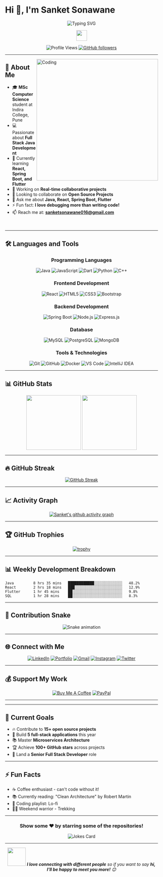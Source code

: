 # Hi 👋, I'm Sanket Sonawane

<div align="center">
  
![Typing SVG](https://readme-typing-svg.herokuapp.com?font=Fira+Code&size=22&duration=4000&pause=1000&color=36BCF7&center=true&vCenter=true&width=600&lines=Full+Stack+Java+Developer;MSc+Computer+Science+Student;React+%7C+Spring+Boot+%7C+Flutter;Always+Learning+Something+New!)

<img src="https://media.giphy.com/media/hvRJCLFzcasrR4ia7z/giphy.gif" width="35">

![Profile Views](https://komarev.com/ghpvc/?username=Sanket2321&color=blueviolet&style=for-the-badge)
[![GitHub followers](https://img.shields.io/github/followers/Sanket2321?style=for-the-badge&color=orange)](https://github.com/Sanket2321?tab=followers)

</div>

---

<img align="right" alt="Coding" width="400" src="https://media.giphy.com/media/qgQUggAC3Pfv687qPC/giphy.gif">

## 🚀 About Me

- 🎓 **MSc Computer Science** student at Indira College, Pune
- 💻 Passionate about **Full Stack Java Development**
- 🌱 Currently learning **React, Spring Boot, and Flutter**
- 🔭 Working on **Real-time collaborative projects**
- 👯 Looking to collaborate on **Open Source Projects**
- 💬 Ask me about **Java, React, Spring Boot, Flutter**
- ⚡ Fun fact: **I love debugging more than writing code!**
- 📫 Reach me at: **sanketsonawane016@gmail.com**

<br clear="both">

---

## 🛠️ Languages and Tools

<div align="center">

### Programming Languages
![Java](https://img.shields.io/badge/Java-ED8B00?style=for-the-badge&logo=openjdk&logoColor=white)
![JavaScript](https://img.shields.io/badge/JavaScript-F7DF1E?style=for-the-badge&logo=javascript&logoColor=black)
![Dart](https://img.shields.io/badge/Dart-0175C2?style=for-the-badge&logo=dart&logoColor=white)
![Python](https://img.shields.io/badge/Python-3776AB?style=for-the-badge&logo=python&logoColor=white)
![C++](https://img.shields.io/badge/C%2B%2B-00599C?style=for-the-badge&logo=c%2B%2B&logoColor=white)

### Frontend Development
![React](https://img.shields.io/badge/React-20232A?style=for-the-badge&logo=react&logoColor=61DAFB)
![HTML5](https://img.shields.io/badge/HTML5-E34F26?style=for-the-badge&logo=html5&logoColor=white)
![CSS3](https://img.shields.io/badge/CSS3-1572B6?style=for-the-badge&logo=css3&logoColor=white)
![Bootstrap](https://img.shields.io/badge/Bootstrap-563D7C?style=for-the-badge&logo=bootstrap&logoColor=white)
### Backend Development
![Spring Boot](https://img.shields.io/badge/Spring_Boot-6DB33F?style=for-the-badge&logo=spring-boot&logoColor=white)
![Node.js](https://img.shields.io/badge/Node.js-43853D?style=for-the-badge&logo=node.js&logoColor=white)
![Express.js](https://img.shields.io/badge/Express.js-000000?style=for-the-badge&logo=express&logoColor=white)

### Database
![MySQL](https://img.shields.io/badge/MySQL-005C84?style=for-the-badge&logo=mysql&logoColor=white)
![PostgreSQL](https://img.shields.io/badge/PostgreSQL-316192?style=for-the-badge&logo=postgresql&logoColor=white)
![MongoDB](https://img.shields.io/badge/MongoDB-4EA94B?style=for-the-badge&logo=mongodb&logoColor=white)

### Tools & Technologies
![Git](https://img.shields.io/badge/Git-F05032?style=for-the-badge&logo=git&logoColor=white)
![GitHub](https://img.shields.io/badge/GitHub-100000?style=for-the-badge&logo=github&logoColor=white)
![Docker](https://img.shields.io/badge/Docker-2496ED?style=for-the-badge&logo=docker&logoColor=white)
![VS Code](https://img.shields.io/badge/VS_Code-007ACC?style=for-the-badge&logo=visual-studio-code&logoColor=white)
![IntelliJ IDEA](https://img.shields.io/badge/IntelliJ_IDEA-000000.svg?style=for-the-badge&logo=intellij-idea&logoColor=white)

</div>

---

## 📊 GitHub Stats

<div align="center">

<img height="180em" src="https://github-readme-stats.vercel.app/api?username=Sanket2321&show_icons=true&theme=tokyonight&include_all_commits=true&count_private=true&hide_border=true"/>
<img height="180em" src="https://github-readme-stats.vercel.app/api/top-langs/?username=Sanket2321&layout=compact&theme=tokyonight&hide_border=true"/>

</div>

---

## 🔥 GitHub Streak

<div align="center">

[![GitHub Streak](https://streak-stats.demolab.com/?user=Sanket2321&theme=tokyonight&hide_border=true)](https://git.io/streak-stats)

</div>

---

## 📈 Activity Graph

<div align="center">

[![Sanket's github activity graph](https://github-readme-activity-graph.vercel.app/graph?username=Sanket2321&bg_color=1a1b27&color=628fdb&line=628fdb&point=ffffff&area=true&hide_border=true)](https://github.com/ashutosh00710/github-readme-activity-graph)

</div>

---

## 🏆 GitHub Trophies

<div align="center">

[![trophy](https://github-profile-trophy.vercel.app/?username=Sanket2321&theme=tokyonight&no-frame=true&column=7)](https://github.com/ryo-ma/github-profile-trophy)

</div>

---

## 📊 Weekly Development Breakdown

<!--START_SECTION:waka-->
```text
Java         8 hrs 35 mins   ████████████░░░░░░░░░░░░░   48.2%
React        2 hrs 18 mins   ███░░░░░░░░░░░░░░░░░░░░░░   12.9%
Flutter      1 hr 45 mins    ██░░░░░░░░░░░░░░░░░░░░░░░   9.8%
SQL          1 hr 28 mins    ██░░░░░░░░░░░░░░░░░░░░░░░   8.3%
```
<!--END_SECTION:waka-->

---

## 🐍 Contribution Snake

<div align="center">

![Snake animation](https://github.com/Sanket2321/Sanket2321/blob/output/github-contribution-grid-snake.svg)

</div>

---

## 🌐 Connect with Me

<div align="center">

[![LinkedIn](https://img.shields.io/badge/LinkedIn-0077B5?style=for-the-badge&logo=linkedin&logoColor=white)](https://www.linkedin.com/in/sanket-sonawane-74a873253/)
[![Portfolio](https://img.shields.io/badge/Portfolio-FF5722?style=for-the-badge&logo=google-chrome&logoColor=white)](https://showcase.talenlio.com/w/Resume-52744)
[![Gmail](https://img.shields.io/badge/Gmail-D14836?style=for-the-badge&logo=gmail&logoColor=white)](mailto:sanketsonawane016@gmail.com)
[![Instagram](https://img.shields.io/badge/Instagram-E4405F?style=for-the-badge&logo=instagram&logoColor=white)](https://instagram.com/sanket.2321)
[![Twitter](https://img.shields.io/badge/Twitter-1DA1F2?style=for-the-badge&logo=twitter&logoColor=white)](https://twitter.com/sanket2321)

</div>

---

## 💰 Support My Work

<div align="center">

[![Buy Me A Coffee](https://img.shields.io/badge/Buy_Me_A_Coffee-FFDD00?style=for-the-badge&logo=buy-me-a-coffee&logoColor=black)](https://www.buymeacoffee.com/sanket2321)
[![PayPal](https://img.shields.io/badge/PayPal-00457C?style=for-the-badge&logo=paypal&logoColor=white)](https://paypal.me/sanket2321)

</div>

---

---

## 🎯 Current Goals

- 🔥 Contribute to **15+ open source projects**
- 🚀 Build **5 full-stack applications** this year
- 📚 Master **Microservices Architecture** 
- 🏆 Achieve **100+ GitHub stars** across projects
- 💼 Land a **Senior Full Stack Developer** role

---

## ⚡ Fun Facts

- ☕ Coffee enthusiast - can't code without it!
- 📚 Currently reading: "Clean Architecture" by Robert Martin
- 🎵 Coding playlist: Lo-fi
- 🏃‍♂️ Weekend warrior - Trekking

---

<div align="center">

### Show some ❤️ by starring some of the repositories!

![Jokes Card](https://readme-jokes.vercel.app/api?theme=tokyonight&hideBorder)

</div>

---

<div align="center">
  <img src="https://media.giphy.com/media/LnQjpWaON8nhr21vNW/giphy.gif" width="60"> <em><b>I love connecting with different people</b> so if you want to say <b>hi, I'll be happy to meet you more!</b> 😊</em>
</div>
